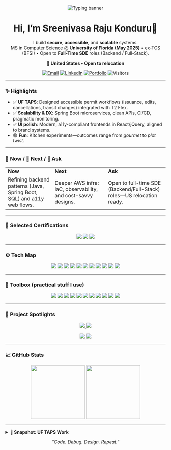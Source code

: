 <!-- Animated hero banner (auto light/dark) -->
<p align="center">
  <picture>
    <source media="(prefers-color-scheme: dark)" srcset="https://readme-typing-svg.demolab.com?font=Inter&weight=700&size=26&duration=2600&pause=700&color=58A6FF&center=true&vCenter=true&width=950&lines=Sreenivasa+Raju+Konduru;Backend+%26+Full-Stack+Engineer;MS+CS+%40+University+of+Florida;Java+%7C+Spring+Boot+%7C+React+%7C+AWS;Secure+%2F+Accessible+%2F+Scalable" />
    <source media="(prefers-color-scheme: light)" srcset="https://readme-typing-svg.demolab.com?font=Inter&weight=700&size=26&duration=2600&pause=700&color=0A66C2&center=true&vCenter=true&width=950&lines=Sreenivasa+Raju+Konduru;Backend+%26+Full-Stack+Engineer;MS+CS+%40+University+of+Florida;Java+%7C+Spring+Boot+%7C+React+%7C+AWS;Secure+%2F+Accessible+%2F+Scalable" />
    <img src="https://readme-typing-svg.demolab.com?font=Inter&weight=700&size=26&duration=2600&pause=700&color=58A6FF&center=true&vCenter=true&width=950&lines=Sreenivasa+Raju+Konduru;Backend+%26+Full-Stack+Engineer;MS+CS+%40+University+of+Florida;Java+%7C+Spring+Boot+%7C+React+%7C+AWS;Secure+%2F+Accessible+%2F+Scalable" alt="Typing banner" />
  </picture>
</p>

<h1 align="center">Hi, I’m Sreenivasa Raju Konduru👋</h1>

<p align="center">
  I build <b>secure</b>, <b>accessible</b>, and <b>scalable</b> systems.<br/>
  MS in Computer Science @ <b>University of Florida (May 2025)</b> • ex-TCS (BFSI) • Open to <b>Full-Time SDE</b> roles (Backend / Full-Stack).
</p>

<p align="center">
  <b>📍 United States • Open to relocation</b>
</p>

<p align="center">
  <a href="mailto:kondurusreenivasaraju1@gmail.com"><img alt="Email" src="https://img.shields.io/badge/Email-kondurusreenivasaraju1%40gmail.com-1f6feb?style=for-the-badge&logo=gmail&logoColor=white"></a>
  <a href="https://www.linkedin.com/in/sreenivasa-raju-konduru-b27a51169/"><img alt="LinkedIn" src="https://img.shields.io/badge/LinkedIn-Sreenivasa%20Raju-0a66c2?style=for-the-badge&logo=linkedin&logoColor=white"></a>
  <a href="https://sreenivasarajukonduru.github.io/Portfolio/"><img alt="Portfolio" src="https://img.shields.io/badge/Portfolio-Visit-111827?style=for-the-badge&logo=githubpages&logoColor=white"></a>
  <img alt="Visitors" src="https://komarev.com/ghpvc/?username=SreenivasaRajuKonduru&style=for-the-badge&color=5865F2">
</p>

---

### ✨ Highlights
- ✅ **UF TAPS**: Designed accessible permit workflows (issuance, edits, cancellations, transit changes) integrated with T2 Flex.
- ✅ **Scalability & DX**: Spring Boot microservices, clean APIs, CI/CD, pragmatic monitoring.
- ✅ **UI polish**: Modern, a11y-compliant frontends in React/jQuery, aligned to brand systems.
- 😄 **Fun**: Kitchen experiments—outcomes range from *gourmet* to *plot twist*.

---

### 🧭 Now / 🔭 Next / 🙋 Ask
<table>
<tr>
<td><b>Now</b></td>
<td><b>Next</b></td>
<td><b>Ask</b></td>
</tr>
<tr>
<td>Refining backend patterns (Java, Spring Boot, SQL) and a11y web flows.</td>
<td>Deeper AWS infra: IaC, observability, and cost-savvy designs.</td>
<td>Open to full-time SDE (Backend/Full-Stack) roles—US relocation ready.</td>
</tr>
</table>

---

### 🏅 Selected Certifications
<p align="center">
  <img src="https://img.shields.io/badge/Salesforce%20Platform%20Developer%20I-00A1E0?logo=salesforce&logoColor=white">
  <img src="https://img.shields.io/badge/Copado%20Fundamentals%20I-2E86C1?logo=salesforce&logoColor=white">
  <img src="https://img.shields.io/badge/Learning%3A%20Copado%20Metadata%20Pipeline-6C3483?logo=salesforce&logoColor=white">
</p>

---

### ⚙️ Tech Map
<p align="center">
  <img src="https://img.shields.io/badge/Java-ED8B00?logo=java&logoColor=white">
  <img src="https://img.shields.io/badge/Spring%20Boot-6DB33F?logo=springboot&logoColor=white">
  <img src="https://img.shields.io/badge/React-149ECA?logo=react&logoColor=white">
  <img src="https://img.shields.io/badge/Node.js-339933?logo=nodedotjs&logoColor=white">
  <img src="https://img.shields.io/badge/Python-3776AB?logo=python&logoColor=white">
  <img src="https://img.shields.io/badge/AWS-232F3E?logo=amazonaws&logoColor=white">
  <img src="https://img.shields.io/badge/PostgreSQL-4169E1?logo=postgresql&logoColor=white">
  <img src="https://img.shields.io/badge/MySQL-4479A1?logo=mysql&logoColor=white">
  <img src="https://img.shields.io/badge/MongoDB-47A248?logo=mongodb&logoColor=white">
  <img src="https://img.shields.io/badge/Docker-2496ED?logo=docker&logoColor=white">
  <img src="https://img.shields.io/badge/Selenium-43B02A?logo=selenium&logoColor=white">
</p>

---

### 🧰 Toolbox (practical stuff I use)
<p align="center">
  <!-- Source control -->
  <img src="https://img.shields.io/badge/Git-F05032?logo=git&logoColor=white">
  <img src="https://img.shields.io/badge/GitHub-181717?logo=github&logoColor=white">
  <!-- CI/CD & DevOps -->
  <img src="https://img.shields.io/badge/GitHub%20Actions-2088FF?logo=githubactions&logoColor=white">
  <img src="https://img.shields.io/badge/CI%2FCD-Pragmatic-6E7781">
  <img src="https://img.shields.io/badge/Docker%20Compose-2496ED?logo=docker&logoColor=white">
  <!-- Testing & Quality -->
  <img src="https://img.shields.io/badge/JUnit-25A162?logo=junit5&logoColor=white">
  <img src="https://img.shields.io/badge/PyTest-0A9EDC?logo=pytest&logoColor=white">
  <img src="https://img.shields.io/badge/Selenium%20WebDriver-43B02A?logo=selenium&logoColor=white">
  <!-- Observability -->
  <img src="https://img.shields.io/badge/Logging%20%26%20Metrics-Practical-3FB950">
  <!-- Collab -->
  <img src="https://img.shields.io/badge/Jira-0052CC?logo=jira&logoColor=white">
  <img src="https://img.shields.io/badge/Confluence-172B4D?logo=confluence&logoColor=white">
</p>

---

### 🚀 Project Spotlights
<p align="center">
  <a href="https://github.com/SreenivasaRajuKonduru/SkillArcade">
    <img src="https://github-readme-stats.vercel.app/api/pin/?username=SreenivasaRajuKonduru&repo=SkillArcade&theme=github_dark&show_owner=true" />
  </a>
  <a href="https://github.com/SreenivasaRajuKonduru/Journey-Builder">
    <img src="https://github-readme-stats.vercel.app/api/pin/?username=SreenivasaRajuKonduru&repo=Journey-Builder&theme=github_dark&show_owner=true" />
  </a>
</p>
<p align="center">
  <a href="https://github.com/SreenivasaRajuKonduru/Semantic-Segmentation-of-City-Images-main">
    <img src="https://github-readme-stats.vercel.app/api/pin/?username=SreenivasaRajuKonduru&repo=Semantic-Segmentation-of-City-Images-main&theme=github_dark&show_owner=true" />
  </a>
  <a href="https://github.com/SreenivasaRajuKonduru/Portfolio">
    <img src="https://github-readme-stats.vercel.app/api/pin/?username=SreenivasaRajuKonduru&repo=Portfolio&theme=github_dark&show_owner=true" />
  </a>
</p>

---

### 📈 GitHub Stats
<p align="center">
  <img height="170" src="https://github-readme-stats.vercel.app/api?username=SreenivasaRajuKonduru&show_icons=true&theme=github_dark&rank_icon=github&hide_border=true" />
  <img height="170" src="https://streak-stats.demolab.com?user=SreenivasaRajuKonduru&theme=github-dark-blue&hide_border=true" />
</p>

---

<details>
<summary><b>🧪 Snapshot: UF TAPS Work</b></summary>

- Accessible permit workflows (issuance, edits, cancellations, transit changes)  
- Frontend modernization with **HTML5, CSS3, jQuery, Bootstrap** + brand/a11y compliance  
- Integrations with T2 Flex; reduced support tickets via cleaner flows  
</details>

<p align="center">
  <i>“Code. Debug. Design. Repeat.”</i>
</p>
